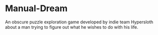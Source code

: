 # Manual-Dream
An obscure puzzle exploration game developed by indie team Hypersloth about a man trying to figure out what he wishes to do with his life.
